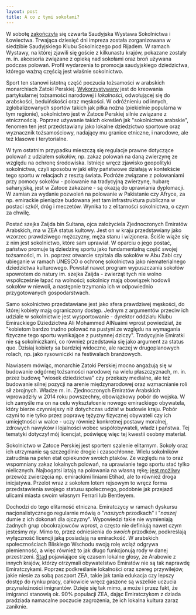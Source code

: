 ```yaml
---
layout: post
title: A co z tymi sokołami?
---
```


W sobotę [zakończyła](https://www.arabnews.com/node/2148711/saudi-arabia) się czwarta Saudyjska Wystawa Sokolnictwa i Łowiectwa. Trwająca dziesięć dni impreza została zorganizowana w siedzibie Saudyjskiego Klubu Sokolniczego pod Rijadem. W ramach Wystawy, na której zjawili się goście z kilkunastu krajów, pokazane zostały m. in. akcesoria związane z opieką nad sokołami oraz broń używana podczas polowań. Profil wydarzenia to promocja saudyjskiego dziedzictwa, którego ważną częścią jest właśnie sokolnictwo. 

Sport ten stanowi istotną część poczucia tożsamości w arabskich monarchiach Zatoki Perskiej.  [Wykorzystywany](https://onlinelibrary.wiley.com/doi/epdf/10.1111/sena.12160) jest do kreowania partykularnej tożsamości narodowej i *lokalności*, odwołującej się do arabskości, beduińskości oraz męskości. W odróżnieniu od innych, zglobalizowanych sportów takich jak piłka nożna (piekielnie popularna w tym regionie), sokolnictwo jest w Zatoce Perskiej silnie związane z etnicznością. Poprzez używanie takich określeń jak "sokolnictwo arabskie", fenomen ten jest przedstawiany jako lokalne dziedzictwo sportowe oraz wyznacznik tożsamościowy, nadający mu granice etniczne, i narodowe, ale też klasowe i terytorialne.

W tym ostatnim przypadku mieszczą się regulacje prawne dotyczące polowań z udziałem sokołów, np. zakaz polowań na daną zwierzynę ze względu na ochronę środowiska. Istnieje wręcz zjawisko geopolityki sokolnictwa, czyli sposobu w jaki elity państwowe działają w kontekście tego sportu w relacjach z resztą świata. Podróże związane z polowaniami przy pomocy sokołów - polowanie na tradycyjną zwierzynę, hubarę saharyjską, jest w Zatoce zakazane - są okazją do uprawiania dyplomacji. W zamian za wydanie pozwoleń na polowanie w Pakistanie czy Afryce, za np. emirackie pieniądze budowana jest tam infrastruktura publiczna w postaci szkół, dróg i meczetów. Wynika to z elitarności sokolnictwa, o czym za chwilę. 

Postać szejka Zaijda bin Sultana, ojca założyciela Zjednoczonych Emiratów Arabskich, ma w ZEA status kultowy. Jest on w kraju przedstawiany jako wzorzec prawdziwego mężczyzny, męża stanu i wizjonera. Ściśle wiąże się z nim jest sokolnictwo, które sam uprawiał. W oparciu o jego postać, państwo promuje tą dziedzinę sportu jako fundamentalną część swojej tożsamości, m. in. poprzez otwarcie szpitala dla sokołów w Abu Zabi czy ubieganie w ramach UNESCO o ochronę sokolnictwa jako niematerialnego dziedzictwa kulturowego. Powstał nawet program wypuszczania sokołów spowrotem do natury im. szejka Zaijda - zwierząt tych nie wolno współcześnie łapać na wolności; sokolnicy mają obowiązek hodowli sokołów w niewoli, a następnie trzymania ich w odpowiednio przygotowanych gospodarstwach. 

Samo sokolnictwo przedstawiane jest jako sfera prawdziwej męskości, do której kobiety mają ograniczony dostęp. Jednym z argumentów przeciw ich udziale w sokolnictwie jest wysportowanie - dyrektor oddziału Klubu Emirackiego Dziedzictwa Ali Mohammed AlNuaimi wprost powiedział, że "kobietom bardzo trudno polować na pustyni ze względu na wymagania fizyczne tego sportu wynikające z pustynnej dziczy". Tradycyjnie Emiratki nie są sokolniczkami, co również przedstawia się jako argument za status quo. Dzisiaj kobiety sa bardziej widoczne, ale raczej w drugoplanowych rolach, np. jako rysowniczki na festiwalach branżowych.

Nawiasem mówiąc, monarchie Zatoki Perskiej mocno angażują się w budowanie odgórnej tożsamości narodowej na wielu płaszczyznach, m. in. przez budowę "wiosek dziedzictwa" czy przekazy medialne, ale też budowanie silnej pozycji na arenie międzynarodowej oraz wzmacnianie roli sił zbrojnych. Władze m. in. Zjednoczonych Emiratów Arabskich wprowadziły w 2014 roku powszechny, obowiązkowy pobór do wojska. W ich zamyśle ma on na celu wykształcenie nowego emirackiego obywatela, który bierze czynniejszy niż dotychczas udział w budowie kraju. Pobór czyni to nie tylko przez poprawę tężyzny fizycznej obywateli czy ich umiejętności w walce - uczy również konkretnej postawy moralnej, zdrowych nawyków i lojalności wobec współobywateli, władz i państwa. Tej tematyki dotyczył mój licencjat, poświęcę więc tej kwestii osobny materiał. 

Sokolnictwo w Zatoce Perskiej jest sportem szalenie elitarnym. Sokoły oraz ich utrzymanie są szczególnie drogie i czasochłonne. Wielu sokolników zatrudnia na pełen etat opiekunów swoich ptaków. Ze względu na to oraz wspomniany zakaz lokalnych polowań, na uprawianie tego sportu stać tylko nielicznych. Najbogatsi latają na polowania na własną rękę; [jest możliwy](https://www.etihad.com/en-ae/fly-etihad/baggage/travelling-with-pets) przewóz zwierzęcia np. emirackimi liniami Etihad, ale to również droga inicjatywa. Przelot wraz z sokołem lotem rejsowym to wręcz forma przedstawienia swojego statusu społecznego, podobnie jak przejazd ulicami miasta swoim własnym Ferrari lub Bentleyem. 

Dochodzi do tego elitarność etniczna. Emiratczycy w ramach dyskursu nacjonalistycznego regularnie mówią o "*naszych* przodkach" i "*naszej* dumie z ich dokonań dla ojczyzny". Wypowiedzi takie nie wymieniają żadnych grup obcokrajowców wprost, a często nie definiują nawet czym jesteśmy *my*. Mimo to, przez odniesienia do *swoich* przodków, podkreślają wyłączność licencji jaką posiadają na emirackość. W arabskich społecznościach Bliskiego Wschodu swoją rolę wciąż odgrywa plemienność, a więc również to jak długo funkcjonują rody w danej przestrzeni. [Stąd](https://lubimyczytac.pl/ksiazka/306174/beduinki-na-instagramie-moje-zycie-w-emiratach) pojawiające się czasem lokalne głosy, że Arabowie z innych krajów, którzy otrzymali obywatelstwo Emiratów nie są tak naprawdę Emiratczykami. Poprzez podkreślanie lokalności oraz szereg przywilejów, jakie niesie za sobą paszport ZEA, takie jak tania edukacja czy lepszy dostęp do rynku pracy, całkowicie wręcz gaszone są wszelkie uczucia przynależności imigrantów. Dzieje się tak mimo, a może i przez fakt, że imigranci stanowią ok. 90% populacji ZEA, dając Emiratczykom z dziada pradziada namacalne poczucie zagrożenia, że ich lokalna kultura zaraz zaniknie. 
